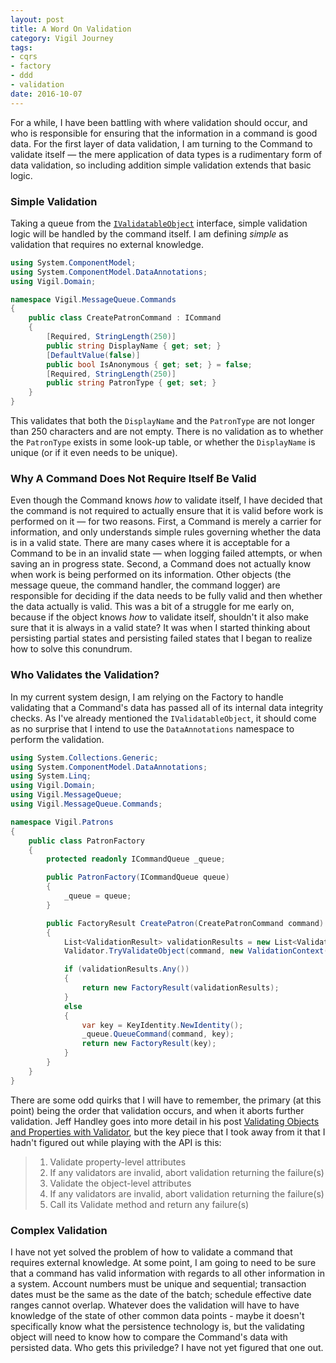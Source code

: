 ```yaml
---
layout: post
title: A Word On Validation
category: Vigil Journey
tags:
- cqrs
- factory
- ddd
- validation
date: 2016-10-07
---
```


For a while, I have been battling with where validation should occur, and who is responsible for ensuring that the information in a command is good data. For the first layer of data validation, I am turning to the Command to validate itself &mdash; the mere application of data types is a rudimentary form of data validation, so including addition simple validation extends that basic logic.


### Simple Validation

Taking a queue from the [`IValidatableObject`](https://msdn.microsoft.com/en-us/library/system.componentmodel.dataannotations.ivalidatableobject.aspx) interface, simple validation logic will be handled by the command itself. I am defining _simple_ as validation that requires no external knowledge.

```csharp
using System.ComponentModel;
using System.ComponentModel.DataAnnotations;
using Vigil.Domain;

namespace Vigil.MessageQueue.Commands
{
    public class CreatePatronCommand : ICommand
    {
        [Required, StringLength(250)]
        public string DisplayName { get; set; }
        [DefaultValue(false)]
        public bool IsAnonymous { get; set; } = false;
        [Required, StringLength(250)]
        public string PatronType { get; set; }
    }
}
```

This validates that both the `DisplayName` and the `PatronType` are not longer than 250 characters and are not empty. There is no validation as to whether the `PatronType` exists in some look-up table, or whether the `DisplayName` is unique (or if it even needs to be unique).

### Why A Command Does Not Require Itself Be Valid

Even though the Command knows _how_ to validate itself, I have decided that the command is not required to actually ensure that it is valid before work is performed on it &mdash; for two reasons. First, a Command is merely a carrier for information, and only understands simple rules governing whether the data is in a valid state. There are many cases where it is acceptable for a Command to be in an invalid state &mdash; when logging failed attempts, or when saving an in progress state. Second, a Command does not actually know when work is being performed on its information. Other objects (the message queue, the command handler, the command logger) are responsible for deciding if the data needs to be fully valid and then whether the data actually is valid. This was a bit of a struggle for me early on, because if the object knows _how_ to validate itself, shouldn't it also make sure that it is always in a valid state? It was when I started thinking about persisting partial states and persisting failed states that I began to realize how to solve this conundrum.

### Who Validates the Validation?

In my current system design, I am relying on the Factory to handle validating that a Command's data has passed all of its internal data integrity checks. As I've already mentioned the `IValidatableObject`, it should come as no surprise that I intend to use the `DataAnnotations` namespace to perform the validation.

```csharp
using System.Collections.Generic;
using System.ComponentModel.DataAnnotations;
using System.Linq;
using Vigil.Domain;
using Vigil.MessageQueue;
using Vigil.MessageQueue.Commands;

namespace Vigil.Patrons
{
    public class PatronFactory
    {
        protected readonly ICommandQueue _queue;

        public PatronFactory(ICommandQueue queue)
        {
            _queue = queue;
        }

        public FactoryResult CreatePatron(CreatePatronCommand command)
        {
            List<ValidationResult> validationResults = new List<ValidationResult>();
            Validator.TryValidateObject(command, new ValidationContext(command), validationResults, true);

            if (validationResults.Any())
            {
                return new FactoryResult(validationResults);
            }
            else
            {
                var key = KeyIdentity.NewIdentity();
                _queue.QueueCommand(command, key);
                return new FactoryResult(key);
            }
        }
    }
}
```

There are some odd quirks that I will have to remember, the primary (at this point) being the order that validation occurs, and when it aborts further validation. Jeff Handley goes into more detail in his post [Validating Objects and Properties with Validator](http://jeffhandley.com/archive/2009/10/16/validator.aspx), but the key piece that I took away from it that I hadn't figured out while playing with the API is this:

> 1. Validate property-level attributes
> 1. If any validators are invalid, abort validation returning the failure(s)
> 1. Validate the object-level attributes
> 1. If any validators are invalid, abort validation returning the failure(s)
> 1. Call its Validate method and return any failure(s)

### Complex Validation

I have not yet solved the problem of how to validate a command that requires external knowledge. At some point, I am going to need to be sure that a command has valid information with regards to all other information in a system. Account numbers must be unique and sequential; transaction dates must be the same as the date of the batch; schedule effective date ranges cannot overlap. Whatever does the validation will have to have knowledge of the state of other common data points - maybe it doesn't specifically know what the persistence technology is, but the validating object will need to know how to compare the Command's data with persisted data. Who gets this priviledge? I have not yet figured that one out.